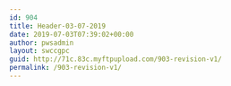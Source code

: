 ```yaml
---
id: 904
title: Header-03-07-2019
date: 2019-07-03T07:39:02+00:00
author: pwsadmin
layout: swccgpc
guid: http://71c.83c.myftpupload.com/903-revision-v1/
permalink: /903-revision-v1/
---
```


